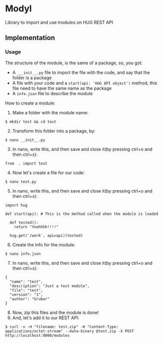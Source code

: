 # Modyl
Library to import and use modules on HUG REST API

## Implementation

### Usage
The structure of the module, is the same of a package, so, you got:
* A ```___init__.py``` file to import the file with the code, and say that the folder is a package
* A file with your code and a ```start(api: 'HUG API object')``` method, this file need to have the same name as the package
* A ```info.json``` file to describe the module

How to create a module:

1. Make a folder with the module name:
```
$ mkdir test && cd test
```
2. Transform this folder into a package, by:
```
$ nano __init__.py
```
3. In nano, write this, and then save and close it(by pressing ctrl+o and then ctrl+x):
```
from  . import test
```
4. Now let's create a file for our code:
```
$ nano test.py
```
5. In nano, write this, and then save and close it(by pressing ctrl+o and then ctrl+x):
```
import hug

def start(api): # This is the method called when the module is loaded

  def tested():
    return "Yeahhhh!!!!"

  hug.get('/work', api=api)(tested)
```
6. Create the info for the module:
```
$ nano info.json
```
7. In nano, write this, and then save and close it(by pressing ctrl+o and then ctrl+x):
```
{
  "name": "test",
  "description": "Just a test module",
  "file": "test",
  "version": "1",
  "author": "Gruber"
}
```
8. Now, zip this files and the module is done!
9. And, let's add it to our REST API:
```
$ curl -v -H "filename: test.zip" -H "Content-Type: applications/octet-stream" --data-binary @test.zip -X POST http://localhost:8000/modules
```
